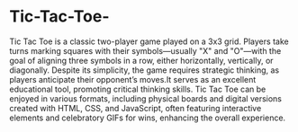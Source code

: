 # Tic-Tac-Toe-
 Tic Tac Toe is a classic two-player game played on a 3x3 grid. Players take turns marking squares with their symbols—usually "X" and "O"—with the goal of aligning three symbols in a row, either horizontally, vertically, or diagonally. Despite its simplicity, the game requires strategic thinking, as players anticipate their opponent’s moves.It serves as an excellent educational tool, promoting critical thinking skills. Tic Tac Toe can be enjoyed in various formats, including physical boards and digital versions created with HTML, CSS, and JavaScript, often featuring interactive elements and celebratory GIFs for wins, enhancing the overall experience.





